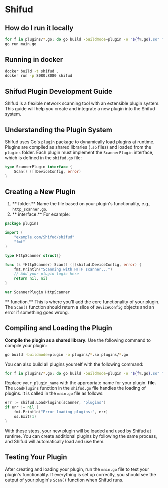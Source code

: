 # Shifud
## How do I run it locally
```bash
for f in plugins/*.go; do go build -buildmode=plugin -o "${f%.go}.so" "$f"; done
go run main.go
```

## Running in docker 
```bash
docker build -t shifud .
docker run -p 8080:8080 shifud
```

## Shifud Plugin Development Guide
Shifud is a flexible network scanning tool with an extensible plugin system. This guide will help you create and integrate a new plugin into the Shifud system.

## Understanding the Plugin System

Shifud uses Go's `plugin` package to dynamically load plugins at runtime. Plugins are compiled as shared libraries (`.so` files) and loaded from the `plugins` folder. Each plugin must implement the `ScannerPlugin` interface, which is defined in the `shifud.go` file:

```go
type ScannerPlugin interface {
	Scan() ([]DeviceConfig, error)
}
```

## Creating a New Plugin
1. ** folder.**  Name the file based on your plugin's functionality, e.g., `http_scanner.go`.
2. ** interface.**  For example:

```go
package plugins

import (
	"example.com/Shifud/shifud"
	"fmt"
)

type HttpScanner struct{}

func (s *HttpScanner) Scan() ([]shifud.DeviceConfig, error) {
	fmt.Println("Scanning with HTTP scanner...")
	// Add your plugin logic here
	return nil, nil
}

var ScannerPlugin HttpScanner
```


** function.**  This is where you'll add the core functionality of your plugin. The `Scan()` function should return a slice of `DeviceConfig` objects and an error if something goes wrong.
## Compiling and Loading the Plugin
**Compile the plugin as a shared library.**  Use the following command to compile your plugin:

```bash
go build -buildmode=plugin -o plugins/*.so plugins/*.go
```

You can also build all plugins yourself with the following command:
```bash
for f in plugins/*.go; do go build -buildmode=plugin -o "${f%.go}.so" "$f"; done
```



Replace `your_plugin_name` with the appropriate name for your plugin.
**file.**  The `LoadPlugins` function in the `shifud.go` file handles the loading of plugins. It is called in the `main.go` file as follows:

```go
err := shifud.LoadPlugins(scanner, "plugins")
if err != nil {
	fmt.Println("Error loading plugins:", err)
	os.Exit(1)
}
```



With these steps, your new plugin will be loaded and used by Shifud at runtime. You can create additional plugins by following the same process, and Shifud will automatically load and use them.
## Testing Your Plugin

After creating and loading your plugin, run the `main.go` file to test your plugin's functionality. If everything is set up correctly, you should see the output of your plugin's `Scan()` function when Shifud runs.